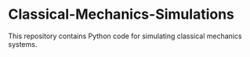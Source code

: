 # Classical-Mechanics-Simulations
This repository contains Python code for simulating classical mechanics systems.
